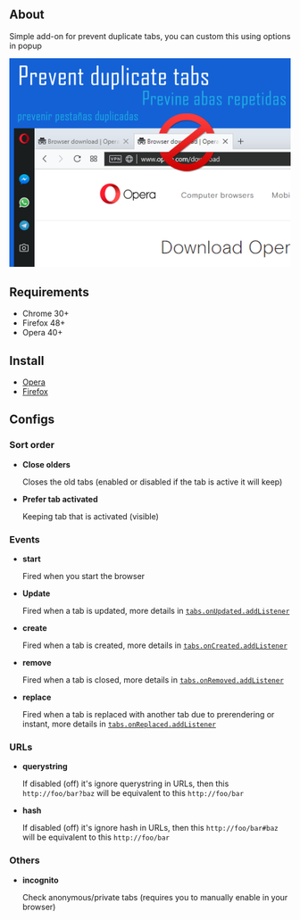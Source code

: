 ## About

Simple add-on for prevent duplicate tabs, you can custom this using options in popup

![promocional](promo.png)

## Requirements

- Chrome 30+
- Firefox 48+
- Opera 40+

## Install

- [Opera](https://addons.opera.com/en/extensions/details/prevent-duplicate-tabs/)
- [Firefox](https://addons.mozilla.org/en-US/firefox/addon/smart-prevent-duplicate-tabs/)

## Configs

### Sort order

- **Close olders**

    Closes the old tabs (enabled or disabled if the tab is active it will keep)

- **Prefer tab activated**

    Keeping tab that is activated (visible)

### Events

- **start**

    Fired when you start the browser

- **Update**

    Fired when a tab is updated, more details in [`tabs.onUpdated.addListener`](https://developer.chrome.com/extensions/tabs#event-onUpdated)

- **create**

    Fired when a tab is created, more details in [`tabs.onCreated.addListener`](https://developer.chrome.com/extensions/tabs#event-onCreated)

- **remove**

    Fired when a tab is closed, more details in [`tabs.onRemoved.addListener`](https://developer.chrome.com/extensions/tabs#event-onRemoved)

- **replace**

    Fired when a tab is replaced with another tab due to prerendering or instant, more details in [`tabs.onReplaced.addListener`](https://developer.chrome.com/extensions/tabs#event-onReplaced)

### URLs

- **querystring**

    If disabled (off) it's ignore querystring in URLs, then this `http://foo/bar?baz` will be equivalent to this `http://foo/bar`

- **hash**

    If disabled (off) it's ignore hash in URLs, then this `http://foo/bar#baz` will be equivalent to this `http://foo/bar`

### Others

- **incognito**

    Check anonymous/private tabs (requires you to manually enable in your browser)
